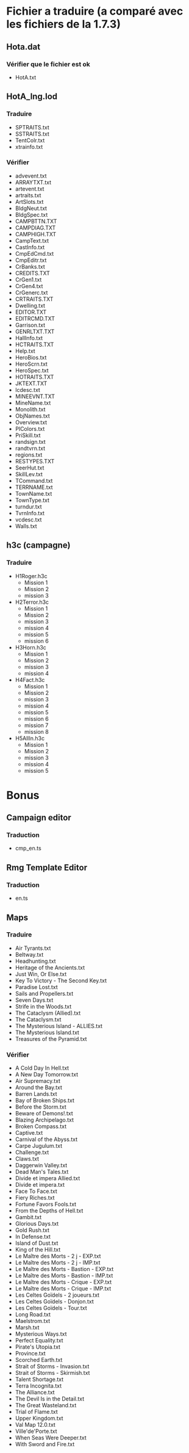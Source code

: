 # Fichier a traduire (a comparé avec les fichiers de la 1.7.3)

## Hota.dat
### Vérifier que le fichier est ok
* HotA.txt

## HotA_lng.lod
### Traduire
* SPTRAITS.txt
* SSTRAITS.txt
* TentColr.txt
* xtrainfo.txt

### Vérifier
* advevent.txt
* ARRAYTXT.txt
* artevent.txt
* artraits.txt
* ArtSlots.txt
* BldgNeut.txt
* BldgSpec.txt
* CAMPBTTN.TXT
* CAMPDIAG.TXT
* CAMPHIGH.TXT
* CampText.txt
* CastInfo.txt
* CmpEdCmd.txt
* CmpEditr.txt
* CrBanks.txt
* CREDITS.TXT
* CrGen1.txt
* CrGen4.txt
* CrGenerc.txt
* CRTRAITS.TXT
* Dwelling.txt
* EDITOR.TXT
* EDITRCMD.TXT
* Garrison.txt
* GENRLTXT.TXT
* HallInfo.txt
* HCTRAITS.TXT
* Help.txt
* HeroBios.txt
* HeroScrn.txt
* HeroSpec.txt
* HOTRAITS.TXT
* JKTEXT.TXT
* lcdesc.txt
* MINEEVNT.TXT
* MineName.txt
* Monolith.txt
* ObjNames.txt
* Overview.txt
* PlColors.txt
* PriSkill.txt
* randsign.txt
* randtvrn.txt
* regions.txt
* RESTYPES.TXT
* SeerHut.txt
* SkillLev.txt
* TCommand.txt
* TERRNAME.txt
* TownName.txt
* TownType.txt
* turndur.txt
* TvrnInfo.txt
* vcdesc.txt
* Walls.txt

## h3c (campagne)
### Traduire
* H1Roger.h3c
	* Mission 1
	* Mission 2
	* mission 3
* H2Terror.h3c
	* Mission 1
	* Mission 2
	* mission 3
    * mission 4
    * mission 5
    * mission 6
* H3Horn.h3c
	* Mission 1
	* Mission 2
	* mission 3
    * mission 4
* H4Fact.h3c
	* Mission 1
	* Mission 2
	* mission 3
    * mission 4
    * mission 5
    * mission 6
    * mission 7
    * mission 8
* H5AllIn.h3c
	* Mission 1
	* Mission 2
	* mission 3
    * mission 4
    * mission 5

# Bonus
## Campaign editor
### Traduction 
* cmp_en.ts

## Rmg Template Editor
### Traduction
* en.ts

## Maps
### Traduire
* Air Tyrants.txt
* Beltway.txt
* Headhunting.txt
* Heritage of the Ancients.txt
* Just Win, Or Else.txt
* Key To Victory - The Second Key.txt
* Paradise Lost.txt
* Sails and Propellers.txt
* Seven Days.txt
* Strife in the Woods.txt
* The Cataclysm (Allied).txt
* The Cataclysm.txt
* The Mysterious Island - ALLIES.txt
* The Mysterious Island.txt
* Treasures of the Pyramid.txt

### Vérifier
* A Cold Day In Hell.txt
* A New Day Tomorrow.txt
* Air Supremacy.txt
* Around the Bay.txt
* Barren Lands.txt
* Bay of Broken Ships.txt
* Before the Storm.txt
* Beware of Demons!.txt
* Blazing Archipelago.txt
* Broken Compass.txt
* Captive.txt
* Carnival of the Abyss.txt
* Carpe Jugulum.txt
* Challenge.txt
* Claws.txt
* Daggerwin Valley.txt
* Dead Man's Tales.txt
* Divide et impera Allied.txt
* Divide et impera.txt
* Face To Face.txt
* Fiery Riches.txt
* Fortune Favors Fools.txt
* From the Depths of Hell.txt
* Gambit.txt
* Glorious Days.txt
* Gold Rush.txt
* In Defense.txt
* Island of Dust.txt
* King of the Hill.txt
* Le Maître des Morts - 2 j - EXP.txt
* Le Maître des Morts - 2 j - IMP.txt
* Le Maître des Morts - Bastion - EXP.txt
* Le Maître des Morts - Bastion - IMP.txt
* Le Maître des Morts - Crique - EXP.txt
* Le Maître des Morts - Crique - IMP.txt
* Les Celtes Goïdels - 2 joueurs.txt
* Les Celtes Goïdels - Donjon.txt
* Les Celtes Goïdels - Tour.txt
* Long Road.txt
* Maelstrom.txt
* Marsh.txt
* Mysterious Ways.txt
* Perfect Equality.txt
* Pirate's Utopia.txt
* Province.txt
* Scorched Earth.txt
* Strait of Storms - Invasion.txt
* Strait of Storms - Skirmish.txt
* Talent Shortage.txt
* Terra Incognita.txt
* The Alliance.txt
* The Devil Is in the Detail.txt
* The Great Wasteland.txt
* Trial of Flame.txt
* Upper Kingdom.txt
* Val Map 12.0.txt
* Ville'de'Porte.txt
* When Seas Were Deeper.txt
* With Sword and Fire.txt